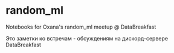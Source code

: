 # random_ml
Notebooks for Oxana's random_ml meetup @ DataBreakfast

Это заметки ко встречам - обсуждениям на дискорд-сервере DataBreakfast

